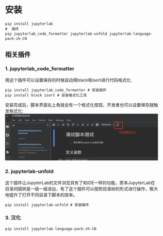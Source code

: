 # 安装

```shell
pip install jupyterlab
#  插件
pip jupyterlab_code_formatter jupyterlab-unfold jupyterlab-language-pack-zh-CN
```

## 相关插件

### 1. jupyterlab_code_formatter

用这个插件可以设置保存的时候自动用black和isort进行代码格式化.

```shell
pip install jupyterlab_code_formatter # 安装插件
pip install black isort # 安装格式化工具
```

安装完成后，脚本界面右上角就会有一个格式化按钮，开发者也可以设置保存就触发格式化:
![jupyterlab_code_formatter](./imgs/jupyterlab_code_formatter.png "jupyterlab_code_formatter")

### 2. jupyterlab-unfold

这个插件让JupyterLab的文件浏览具有了和IDE一样的功能，原本JupyterLab在目录间跳转是一级一级进出，有了这个插件可以按照目录树的形式进行操作，极大地提升了打开不同目录下脚本的效率。

```shell
pip install jupyterlab-unfold # 安装插件
```

### 3. 汉化

```shell
pip install jupyterlab-language-pack-zh-CN
```
